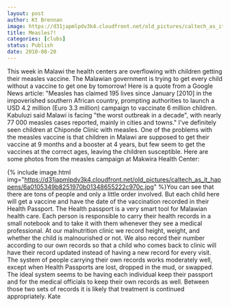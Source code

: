 ```yaml
---
layout: post
author: Kt Brennan
image: https://d31japmlpdv3k4.cloudfront.net/old_pictures/caltech_as_it_happens/6a0105349b8251970b0133f331944e970b.jpg
title: Measles?!
categories: [clubs]
status: Publish
date: 2010-08-20
---
```


This week in Malawi the health centers are overflowing with children getting their measles vaccine. The Malawian government is trying to get every child without a vaccine to get one by tomorrow! Here is a quote from a Google News article: 
"Measles has claimed 195 lives since January [2010] in the impoverished southern African country, prompting authorities to launch a USD 4.2 million (Euro 3.3 million) campaign to vaccinate 6 million children. 
Kabuluzi said Malawi is facing "the worst outbreak in a decade", with
nearly 77 000 measles cases reported, mainly in cities and towns."
I've definitely seen children at Chiponde Clinic with measles. 
One of the problems with the measles vaccine is that children in Malawi are supposed to get their vaccine at 9 months and a booster at 4 years, but few seem to get the vaccines at the correct ages, leaving the children susceptible. 
Here are some photos from the measles campaign at Makwira Health Center:


{% include image.html img="https://d31japmlpdv3k4.cloudfront.net/old_pictures/caltech_as_it_happens/6a0105349b8251970b01348655222c970c.jpg" %}You can see that there are tons of people and only a little order
involved. But each child here will get a vaccine and have the date of
the vaccination recorded in their Health Passport. The Health passport
is a very smart tool for Malawian health care. Each person is
responsible to carry their health records in a small notebook and to
take it with them whenever they see a medical professional. At our
malnutrition clinic we record height, weight, and whether the child is
malnourished or not. We also record their number according to our own
records so that a child who comes back to clinic will have their record
updated instead of having a new record for every visit. The system of
people carrying their own records works moderately well, except when
Health Passports are lost, dropped in the mud, or swapped. The ideal
system seems to be having each individual keep their passport and for
the medical officials to keep their own records as well. Between those
two sets of records it is likely that treatment is continued
appropriately. 
Kate 

